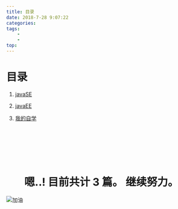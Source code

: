 ```yaml
---
title: 目录
date: 2018-7-28 9:07:22
categories:
tags:
	-
	-
top:
---
```


# 目录

<!-- more -->

1. [javaSE](/2018/07/28/javaSE目录/)

2. [javaEE](/2018/07/28/javaEE目录/)

3. [我的自学](/2018/07/28/自学目录/)

<br><br><br><br><br>

<h1 align="center"> 嗯..! 目前共计 3 篇。 继续努力。</h1>

![加油](https://www.github.com/sun6145/githubPicture/raw/master/小书匠/20187821441092780.gif "加油")


